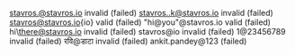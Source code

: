 stavros.@stavros.io invalid (failed)
stavros..k@stavros.io invalid (failed)
stavros@stavros.io{io} valid (failed)
"hi@you"@stavros.io valid (failed)
hi\there@stavros.io invalid (failed)
stavros@io invalid (failed)
1@23456789 invalid (failed)
रवि@डाटा invalid (failed)
ankit.pandey@123 (failed)
